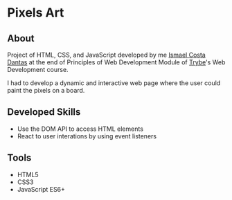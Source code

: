 # Pixels Art

## About

Project of HTML, CSS, and JavaScript developed by me [Ismael Costa Dantas](https://www.linkedin.com/in/ismaeldantas/) at the end of Principles of Web Development Module of [Trybe](https://www.betrybe.com)'s Web Development course.

I had to develop a dynamic and interactive web page where the user could paint the pixels on a board.

## Developed Skills

* Use the DOM API to access HTML elements
* React to user interations by using event listeners

## Tools

* HTML5
* CSS3
* JavaScript ES6+
